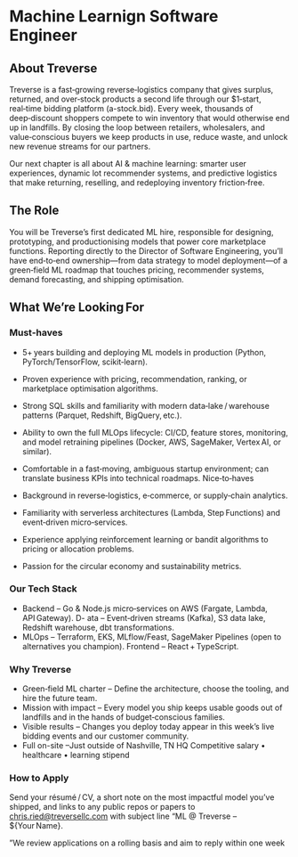 # Machine Learnign Software Engineer 


## About Treverse
Treverse is a fast‑growing reverse‑logistics company that gives surplus, returned, and over‑stock products a second life through our $1‑start, real‑time bidding platform (a-stock.bid). Every week, thousands of deep‑discount shoppers compete to win inventory that would otherwise end up in landfills. By closing the loop between retailers, wholesalers, and value‑conscious buyers we keep products in use, reduce waste, and unlock new revenue streams for our partners.


Our next chapter is all about AI & machine learning: smarter user experiences, dynamic lot recommender systems, and predictive logistics that make returning, reselling, and redeploying inventory friction‑free.


## The Role

You will be Treverse’s first dedicated ML hire, responsible for designing, prototyping, and productionising models that power core marketplace functions. Reporting directly to the Director of Software Engineering, you’ll have end‑to‑end ownership—from data strategy to model deployment—of a green‑field ML roadmap that touches pricing, recommender systems, demand forecasting, and shipping optimisation.


## What We’re Looking For

### Must‑haves

- 5+ years building and deploying ML models in production (Python, PyTorch/TensorFlow, scikit‑learn).
- Proven experience with pricing, recommendation, ranking, or marketplace optimisation algorithms.
- Strong SQL skills and familiarity with modern data‑lake / warehouse patterns (Parquet, Redshift, BigQuery, etc.).
- Ability to own the full MLOps lifecycle: CI/CD, feature stores, monitoring, and model retraining pipelines (Docker, AWS, SageMaker, Vertex AI, or similar).
- Comfortable in a fast‑moving, ambiguous startup environment; can translate business KPIs into technical roadmaps.
Nice‑to‑haves

- Background in reverse‑logistics, e‑commerce, or supply‑chain analytics.
- Familiarity with serverless architectures (Lambda, Step Functions) and event‑driven micro‑services.
- Experience applying reinforcement learning or bandit algorithms to pricing or allocation problems.
- Passion for the circular economy and sustainability metrics.


### Our Tech Stack
- Backend – Go & Node.js micro‑services on AWS (Fargate, Lambda, API Gateway).
D- ata – Event‑driven streams (Kafka), S3 data lake, Redshift warehouse, dbt transformations.
- MLOps – Terraform, EKS, MLflow/Feast, SageMaker Pipelines (open to alternatives you champion).
Frontend – React + TypeScript.


### Why Treverse
- Green‑field ML charter – Define the architecture, choose the tooling, and hire the future team.
- Mission with impact – Every model you ship keeps usable goods out of landfills and in the hands of budget‑conscious families.
- Visible results – Changes you deploy today appear in this week’s live bidding events and our customer community.
- Full on-site –Just outside of Nashville, TN HQ
Competitive salary • healthcare • learning stipend 


### How to Apply
Send your résumé / CV, a short note on the most impactful model you’ve shipped, and links to any public repos or papers to chris.ried@treversellc.com with subject line “ML @ Treverse – ${Your Name}.



”We review applications on a rolling basis and aim to reply within one week